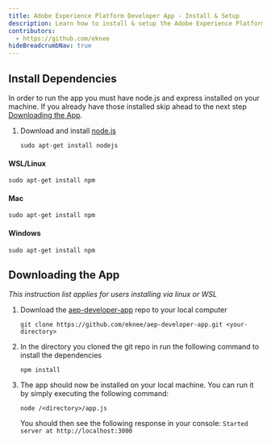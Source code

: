 ```yaml
---
title: Adobe Experience Platform Developer App - Install & Setup
description: Learn how to install & setup the Adobe Experience Platform Developer app 
contributors: 
  - https://github.com/eknee
hideBreadcrumbNav: true
---
```


## Install Dependencies

In order to run the app you must have node.js and express installed on your machine. If you already have those installed skip ahead to the next step [Downloading the App](#downloading-the-app).

1. Download and install [node.js](https://nodejs.org/en/download/)

   ```
   sudo apt-get install nodejs
   ```

<CodeBlock slots="heading, code" repeat="3" languages=""/>

#### WSL/Linux

```
sudo apt-get install npm
```

#### Mac

```
sudo apt-get install npm
```

#### Windows

```
sudo apt-get install npm
```

## Downloading the App

_This instruction list applies for users installing via linux or WSL_

1. Download the [aep-developer-app](https://github.com/eknee/aep-developer-app.git) repo to your local computer  

   ```
   git clone https://github.com/eknee/aep-developer-app.git <your-directory>
   ```

1. In the directory you cloned the git repo in run the following command to install the dependencies

      ```
      npm install
      ```

1. The app should now be installed on your local machine. You can run it by simply executing the following command:

   ```
   node /<directory>/app.js
   ```

   You should then see the following response in your console:
   `Started server at http://localhost:3000`
